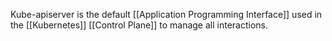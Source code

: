 Kube-apiserver is the default [[Application Programming Interface]] used in the [[Kubernetes]] [[Control Plane]] to manage all interactions.